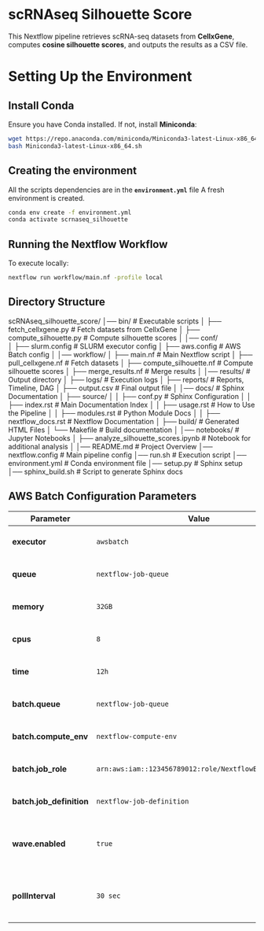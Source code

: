 # scRNAseq Silhouette Score

This Nextflow pipeline retrieves scRNA-seq datasets from **CellxGene**, computes **cosine silhouette scores**, and outputs the results as a CSV file.

# Setting Up the Environment

## Install Conda

Ensure you have Conda installed. If not, install **Miniconda**:
```bash
wget https://repo.anaconda.com/miniconda/Miniconda3-latest-Linux-x86_64.sh
bash Miniconda3-latest-Linux-x86_64.sh
```

## Creating the environment

All the scripts dependencies are in the **`environment.yml`** file
A fresh environment is created.

```bash
conda env create -f environment.yml
conda activate scrnaseq_silhouette
```


## Running the Nextflow Workflow

To execute locally:
```bash
nextflow run workflow/main.nf -profile local
```

## Directory Structure

scRNAseq_silhouette_score/
│── bin/                           # Executable scripts
│   ├── fetch_cellxgene.py         # Fetch datasets from CellxGene
│   ├── compute_silhouette.py      # Compute silhouette scores
│
│── conf/                          
│   ├── slurm.config               # SLURM executor config
│   ├── aws.config                 # AWS Batch config
│
│── workflow/
│   ├── main.nf                    # Main Nextflow script
│   ├── pull_cellxgene.nf          # Fetch datasets
│   ├── compute_silhouette.nf      # Compute silhouette scores
│   ├── merge_results.nf           # Merge results
│
│── results/                        # Output directory
│   ├── logs/                       # Execution logs
│   ├── reports/                    # Reports, Timeline, DAG
│   ├── output.csv                   # Final output file
│
│── docs/                           # Sphinx Documentation
│   ├── source/
│   │   ├── conf.py                  # Sphinx Configuration
│   │   ├── index.rst                # Main Documentation Index
│   │   ├── usage.rst                # How to Use the Pipeline
│   │   ├── modules.rst              # Python Module Docs
│   │   ├── nextflow_docs.rst        # Nextflow Documentation
│   ├── build/                        # Generated HTML Files
│   └── Makefile                      # Build documentation
│
│── notebooks/                       # Jupyter Notebooks
│   ├── analyze_silhouette_scores.ipynb  # Notebook for additional analysis
│
│── README.md                        # Project Overview
│── nextflow.config                   # Main pipeline config
│── run.sh                            # Execution script
│── environment.yml                    # Conda environment file
│── setup.py                           # Sphinx setup
│── sphinx_build.sh                    # Script to generate Sphinx docs


## AWS Batch Configuration Parameters

| Parameter            | Value                         | Description |
|----------------------|-----------------------------|-------------|
| **executor**        | `awsbatch`                   | Enables execution on **AWS Batch**. |
| **queue**           | `nextflow-job-queue`         | Specifies the AWS Batch job queue. |
| **memory**          | `32GB`                        | Allocates **32GB RAM** per job. |
| **cpus**            | `8`                          | Allocates **8 vCPUs** per job. |
| **time**            | `12h`                        | Limits job runtime to **12 hours**. |
| **batch.queue**     | `nextflow-job-queue`         | Defines the **AWS Batch job queue**. |
| **batch.compute_env** | `nextflow-compute-env`     | AWS Batch **Compute Environment**. |
| **batch.job_role**  | `arn:aws:iam::123456789012:role/NextflowBatchJobRole` | IAM role for job execution. |
| **batch.job_definition** | `nextflow-job-definition` | AWS Batch **Job Definition**. |
| **wave.enabled**    | `true`                        | Enables **Wave container support** for efficiency. |
| **pollInterval**    | `30 sec`                      | Nextflow checks AWS Batch job status **every 30 seconds**. |
